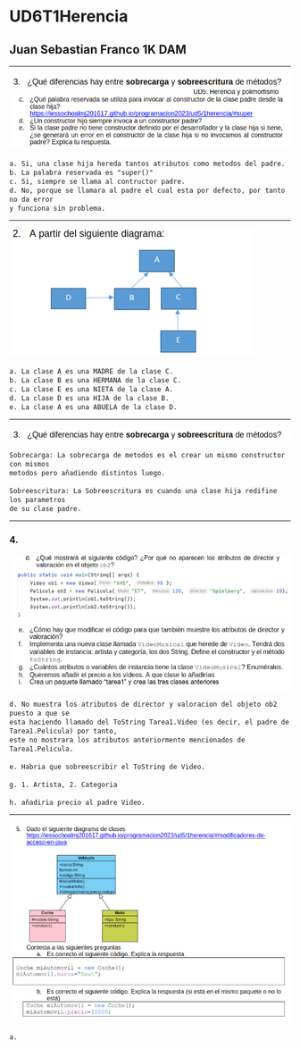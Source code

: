 # UD6T1Herencia 
## Juan Sebastian Franco 1K DAM

---

![img.png](src/IMG/img.png)
![img_1.png](src/IMG/img_1.png)

    a. Si, una clase hija hereda tantos atributos como metodos del padre.
    b. La palabra reservada es "super()"
    c. Si, siempre se llama al contructor padre.
    d. No, porque se llamara al padre el cual esta por defecto, por tanto no da error
    y funciona sin problema.

---

![img_2.png](src/IMG/img_2.png)

    a. La clase A es una MADRE de la clase C.
    b. La clase B es una HERMANA de la clase C.
    c. La clase E es una NIETA de la clase A.
    d. La clase D es una HIJA de la clase B.
    e. La clase A es una ABUELA de la clase D.

---

![img_3.png](src/IMG/img_3.png)

    Sobrecarga: La sobrecarga de metodos es el crear un mismo constructor con mismos    
    metodos pero añadiendo distintos luego.

    Sobreescritura: La Sobreescritura es cuando una clase hija redifine los parametros 
    de su clase padre.

---

### 4.
![img_4.png](src/IMG/img_4.png)
![img_6.png](src/IMG/img_6.png)

    d. No muestra los atributos de director y valoracion del objeto ob2 puesto a que se
    esta haciendo llamado del ToString Tarea1.Video (es decir, el padre de Tarea1.Pelicula) por tanto, 
    este no mostrara los atributos anteriormente mencionados de Tarea1.Pelicula.
    
    e. Habria que sobreescribir el ToString de Video.

    g. 1. Artista, 2. Categoria

    h. añadiria precio al padre Video.

---

![img_5.png](src/IMG/img_5.png)

    a. 



    